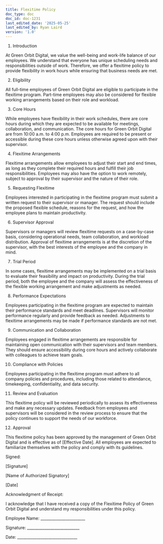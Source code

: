 ```yaml
---
title: Flexitime Policy
doc_type: doc
doc_id: doc-1231
last_edited_date: '2025-05-25'
last_edited_by: Ryan Laird
version: '1.0'
---
```


1. Introduction

At Green Orbit Digital, we value the well-being and work-life balance of our employees. We understand that everyone has unique scheduling needs and responsibilities outside of work. Therefore, we offer a flexitime policy to provide flexibility in work hours while ensuring that business needs are met.

2. Eligibility

All full-time employees of Green Orbit Digital are eligible to participate in the flexitime program. Part-time employees may also be considered for flexible working arrangements based on their role and workload.

3. Core Hours

While employees have flexibility in their work schedules, there are core hours during which they are expected to be available for meetings, collaboration, and communication. The core hours for Green Orbit Digital are from 10:00 a.m. to 4:00 p.m. Employees are required to be present or accessible during these core hours unless otherwise agreed upon with their supervisor.

4. Flexitime Arrangements

Flexitime arrangements allow employees to adjust their start and end times, as long as they complete their required hours and fulfill their job responsibilities. Employees may also have the option to work remotely, subject to approval by their supervisor and the nature of their role.

5. Requesting Flexitime

Employees interested in participating in the flexitime program must submit a written request to their supervisor or manager. The request should include the proposed flexible schedule, reasons for the request, and how the employee plans to maintain productivity.

6. Supervisor Approval

Supervisors or managers will review flexitime requests on a case-by-case basis, considering operational needs, team collaboration, and workload distribution. Approval of flexitime arrangements is at the discretion of the supervisor, with the best interests of the employee and the company in mind.

7. Trial Period

In some cases, flexitime arrangements may be implemented on a trial basis to evaluate their feasibility and impact on productivity. During the trial period, both the employee and the company will assess the effectiveness of the flexible working arrangement and make adjustments as needed.

8. Performance Expectations

Employees participating in the flexitime program are expected to maintain their performance standards and meet deadlines. Supervisors will monitor performance regularly and provide feedback as needed. Adjustments to flexitime arrangements may be made if performance standards are not met.

9. Communication and Collaboration

Employees engaged in flexitime arrangements are responsible for maintaining open communication with their supervisors and team members. They should ensure accessibility during core hours and actively collaborate with colleagues to achieve team goals.

10. Compliance with Policies

Employees participating in the flexitime program must adhere to all company policies and procedures, including those related to attendance, timekeeping, confidentiality, and data security.

11. Review and Evaluation

This flexitime policy will be reviewed periodically to assess its effectiveness and make any necessary updates. Feedback from employees and supervisors will be considered in the review process to ensure that the policy continues to support the needs of our workforce.

12. Approval

This flexitime policy has been approved by the management of Green Orbit Digital and is effective as of [Effective Date]. All employees are expected to familiarize themselves with the policy and comply with its guidelines.

Signed:

[Signature]

[Name of Authorized Signatory]

[Date]

Acknowledgment of Receipt:

I acknowledge that I have received a copy of the Flexitime Policy of Green Orbit Digital and understand my responsibilities under this policy.

Employee Name: _______________________

Signature: ___________________________

Date: _______________________________
